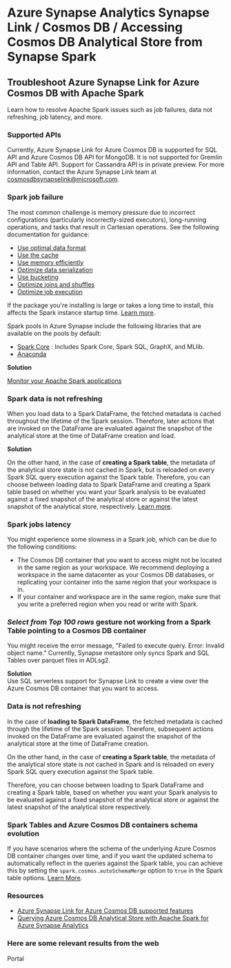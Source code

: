 # Azure Synapse Analytics Synapse Link / Cosmos DB / Accessing Cosmos DB Analytical Store from Synapse Spark  

## Troubleshoot Azure Synapse Link for Azure Cosmos DB with Apache Spark  

Learn how to resolve Apache Spark issues such as job failures, data not refreshing, job latency, and more.


### **Supported APIs**  

Currently, Azure Synapse Link for Azure Cosmos DB is supported for SQL API and Azure Cosmos DB API for MongoDB. It is not supported for Gremlin API and Table API. Support for Cassandra API is in private preview. For more information, contact the Azure Synapse Link team at cosmosdbsynapselink@microsoft.com.  

### **Spark job failure** 
The most common challenge is memory pressure due to incorrect configurations (particularly incorrectly-sized executors), long-running operations, and tasks that result in Cartesian operations. See the following documentation for guidance:
* [Use optimal data format](https://docs.microsoft.com/azure/synapse-analytics/spark/apache-spark-performance#use-optimal-data-format) 
* [Use the cache](https://docs.microsoft.com/azure/synapse-analytics/spark/apache-spark-performance#use-the-cache)
* [Use memory efficiently](https://docs.microsoft.com/azure/synapse-analytics/spark/apache-spark-performance#use-memory-efficiently) 
* [Optimize data serialization](https://docs.microsoft.com/azure/synapse-analytics/spark/apache-spark-performance#optimize-data-serialization)
* [Use bucketing](https://docs.microsoft.com/azure/synapse-analytics/spark/apache-spark-performance#use-bucketing)
* [Optimize joins and shuffles](https://docs.microsoft.com/azure/synapse-analytics/spark/apache-spark-performance#optimize-joins-and-shuffles) 
* [Optimize job execution](https://docs.microsoft.com/azure/synapse-analytics/spark/apache-spark-performance#optimize-job-execution)

If the package you're installing is large or takes a long time to install, this affects the Spark instance startup time. [Learn more](https://docs.microsoft.com/azure/synapse-analytics/spark/apache-spark-azure-portal-add-libraries).    

Spark pools in Azure Synapse include the following libraries that are available on the pools by default: 
* [Spark Core](https://spark.apache.org/docs/latest/) : Includes Spark Core, Spark SQL, GraphX, and MLlib. 
* [Anaconda](https://docs.continuum.io/anaconda/)  

**Solution**

[Monitor your Apache Spark applications](https://docs.microsoft.com/azure/synapse-analytics/monitoring/how-to-monitor-spark-applications#accessing-the-list-of-spark-applications) 

### **Spark data is not refreshing**

When you load data to a Spark DataFrame, the fetched metadata is cached throughout the lifetime of the Spark session. Therefore, later actions that are invoked on the DataFrame are evaluated against the snapshot of the analytical store at the time of DataFrame creation and load.

**Solution**

On the other hand, in the case of **creating a Spark table**, the metadata of the analytical store state is not cached in Spark, but is reloaded on every Spark SQL query execution against the Spark table. Therefore, you can choose between loading data to Spark DataFrame and creating a Spark table based on whether you want your Spark analysis to be evaluated against a fixed snapshot of the analytical store or against the latest snapshot of the analytical store, respectively. [Learn more](https://docs.microsoft.com/azure/synapse-analytics/synapse-link/how-to-query-analytical-store-spark).

### **Spark jobs latency**
You might experience some slowness in a Spark job, which can be due to the following conditions: 
* The Cosmos DB container that you want to access might not be located in the same region as your workspace. We recommend deploying a workspace in the same datacenter as your Cosmos DB databases, or replicating your container into the same region that your workspace is in.  
* If your container and workspace are in the same region, make sure that you write a preferred region when you read or write with Spark. 

### *Select from Top 100 rows* gesture not working from a Spark Table pointing to a Cosmos DB container
You might receive the error message, "Failed to execute query. Error: Invalid object name." Currently, Synapse metastore only syncs Spark and SQL Tables over parquet files in ADLsg2.  

**Solution**  
Use SQL serverless support for Synapse Link to create a view over the Azure Cosmos DB container that you want to access.  

### **Data is not refreshing**
In the case of **loading to Spark DataFrame**, the fetched metadata is cached through the lifetime of the Spark session. Therefore, subsequent actions invoked on the DataFrame are evaluated against the snapshot of the analytical store at the time of DataFrame creation.  

On the other hand, in the case of **creating a Spark table**, the metadata of the analytical store state is not cached in Spark and is reloaded on every Spark SQL query execution against the Spark table.  

Therefore, you can choose between loading to Spark DataFrame and creating a Spark table, based on whether you want your Spark analysis to be evaluated against a fixed snapshot of the analytical store or against the latest snapshot of the analytical store respectively.  

### **Spark Tables and Azure Cosmos DB containers schema evolution**
If you have scenarios where the schema of the underlying Azure Cosmos DB container changes over time, and if you want the updated schema to automatically reflect in the queries against the Spark table, you can achieve this by setting the `spark.cosmos.autoSchemaMerge` option to `true` in the Spark table options. [Learn More](https://docs.microsoft.com/azure/synapse-analytics/synapse-link/how-to-query-analytical-store-spark). 

### Resources  

* [Azure Synapse Link for Azure Cosmos DB supported features](https://docs.microsoft.com/azure/synapse-analytics/synapse-link/concept-synapse-link-cosmos-db-support?toc=/azure/cosmos-db/toc.json&bc=/azure/cosmos-db/breadcrumb/toc.json)
* [Querying Azure Cosmos DB Analytical Store with Apache Spark for Azure Synapse Analytics](https://docs.microsoft.com/azure/synapse-analytics/synapse-link/how-to-query-analytical-store-spark?toc=/azure/cosmos-db/toc.json&bc=/azure/cosmos-db/breadcrumb/toc.json)




### Here are some relevant results from the web
<azureKB>
    <client>Portal</client>
</azureKB>